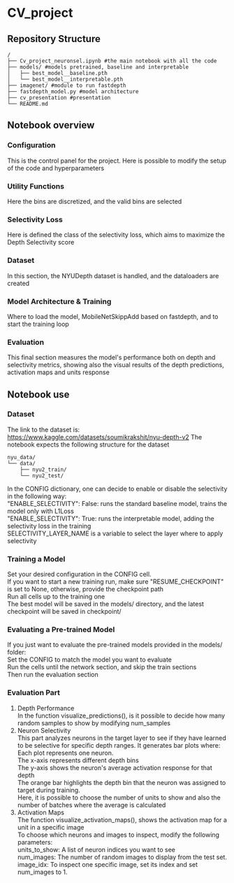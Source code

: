 # CV_project
## Repository Structure
```
/
├── Cv_project_neuronsel.ipynb #the main notebook with all the code
├── models/ #models pretrained, baseline and interpretable                        
│   ├── best_model__baseline.pth
│   └── best_model__interpretable.pth
├── imagenet/ #module to run fastdepth
├── fastdepth_model.py #model architecture
├── cv_presentation #presentation
└── README.md
```

## Notebook overview
### Configuration  
This is the control panel for the project. Here is possible to modify the setup of the code and hyperparameters  
### Utility Functions  
Here the bins are discretized, and the valid bins are selected    
### Selectivity Loss  
Here is defined the class of the selectivity loss, which aims to maximize the Depth Selectivity score  
### Dataset  
In this section, the NYUDepth dataset is handled, and the dataloaders are created   
### Model Architecture & Training  
Where to load the model, MobileNetSkippAdd based on fastdepth, and to start the training loop  
### Evaluation  
This final section measures the model's performance both on depth and selectivity metrics, showing also the visual results of the depth predictions, activation maps and units response   

## Notebook use
### Dataset  
The link to the dataset is: https://www.kaggle.com/datasets/soumikrakshit/nyu-depth-v2
The notebook expects the following structure for the dataset  
```
nyu_data/
└── data/
    ├── nyu2_train/
    └── nyu2_test/
```  
In the CONFIG dictionary, one can decide to enable or disable the selectivity in the following way:  
"ENABLE_SELECTIVITY": False: runs the standard baseline model, trains the model only with L1Loss  
"ENABLE_SELECTIVITY": True: runs the interpretable model, adding the selectivity loss in the training  
SELECTIVITY_LAYER_NAME is a variable to select the layer where to apply selectivity  
### Training a Model  
Set your desired configuration in the CONFIG cell.  
If you want to start a new training run, make sure "RESUME_CHECKPOINT" is set to None, otherwise, provide the checkpoint path  
Run all cells up to the training one  
The best model will be saved in the models/ directory, and the latest checkpoint will be saved in checkpoint/  
### Evaluating a Pre-trained Model  
If you just want to evaluate the pre-trained models provided in the models/ folder:  
Set the CONFIG to match the model you want to evaluate  
Run the cells until the network section, and skip the train sections  
Then run the evaluation section  
### Evaluation Part  
1. Depth Performance  
In the function visualize_predictions(), is it possible to decide how many random samples to show by modifying num_samples   
2. Neuron Selectivity  
This part analyzes neurons in the target layer to see if they have learned to be selective for specific depth ranges. It generates bar plots where:  
Each plot represents one neuron.  
The x-axis represents different depth bins  
The y-axis shows the neuron's average activation response for that depth  
The orange bar highlights the depth bin that the neuron was assigned to target during training.  
Here, it is possible to choose the number of units to show and also the number of batches where the average is calculated  
3. Activation Maps   
The function visualize_activation_maps(), shows the activation map for a unit in a specific image  
To choose which neurons and images to inspect, modify the following parameters:  
units_to_show: A list of neuron indices you want to see  
num_images: The number of random images to display from the test set.  
image_idx: To inspect one specific image, set its index and set num_images to 1.  
